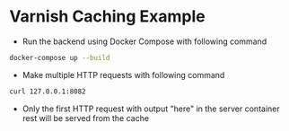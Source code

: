 # Varnish Caching Example

- Run the backend using Docker Compose with following command

```sh
docker-compose up --build
```

- Make multiple HTTP requests with following command

```sh
curl 127.0.0.1:8082
```

- Only the first HTTP request with output "here" in the server container rest will be served from the cache
